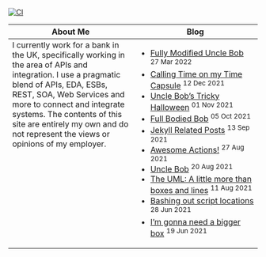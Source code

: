 [![CI](https://github.com/JohnScottUK/JohnScottUK/actions/workflows/update_readme.yml/badge.svg)](https://github.com/JohnScottUK/JohnScottUK/actions/workflows/update_readme.yml)

<table><thead><tr><th valign="top" width="50%">About Me</th><th valign="top" width="50%">Blog</th></tr></thead><tbody><tr><td valign="top">
I currently work for a bank in the UK, specifically working in the area of APIs and integration. I use a pragmatic blend of APIs, EDA, ESBs, REST, SOA, Web Services and more to connect and integrate systems. The contents of this site are entirely my own and do not represent the views or opinions of my employer.
</td><td valign="top"><!-- begin blog -->

* [Fully Modified Uncle Bob](https://www.jsware.io/terminator/2022/03/27/Full-Mod-Bob/) <sup>27 Mar 2022</sup>
* [Calling Time on my Time Capsule](https://www.jsware.io/general/2021/12/12/Timecapsule/) <sup>12 Dec 2021</sup>
* [Uncle Bob’s Tricky Halloween](https://www.jsware.io/terminator/2021/11/01/Tricky-Halloween/) <sup>01 Nov 2021</sup>
* [Full Bodied Bob](https://www.jsware.io/terminator/2021/10/05/Full-Bodied-Bob/) <sup>05 Oct 2021</sup>
* [Jekyll Related Posts](https://www.jsware.io/programming/2021/09/13/Jekyll-Related-Posts/) <sup>13 Sep 2021</sup>
* [Awesome Actions!](https://www.jsware.io/programming/2021/08/27/GitHub-Actions/) <sup>27 Aug 2021</sup>
* [Uncle Bob](https://www.jsware.io/terminator/2021/08/20/T-800-nicely/) <sup>20 Aug 2021</sup>
* [The UML: A little more than boxes and lines](https://www.jsware.io/architecture/2021/08/11/The-UML/) <sup>11 Aug 2021</sup>
* [Bashing out script locations](https://www.jsware.io/programming/2021/06/28/Bashing-out-script-locations/) <sup>28 Jun 2021</sup>
* [I’m gonna need a bigger box](https://www.jsware.io/terminator/2021/06/19/Terminator-T-800/) <sup>19 Jun 2021</sup>
<!-- end blog -->
</td></tr></tbody></table>
